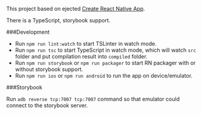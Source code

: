 This project based on ejected [Create React Native App](https://github.com/react-community/create-react-native-app).

There is a TypeScript, storybook support.

###Development

- Run `npm run lint:watch` to start TSLinter in watch mode.
- Run `npm run tsc` to start TypeScript in watch mode, which will watch `src` folder and put compilation result into `compiled` folder.
- Run `npm run storybook` or `npm run packager` to start RN packager with or without storybook support.
- Run `npm run ios` or `npm run android` to run the app on device/emulator.

###Storybook

Run `adb reverse tcp:7007 tcp:7007` command so that emulator could connect to the storybook server.